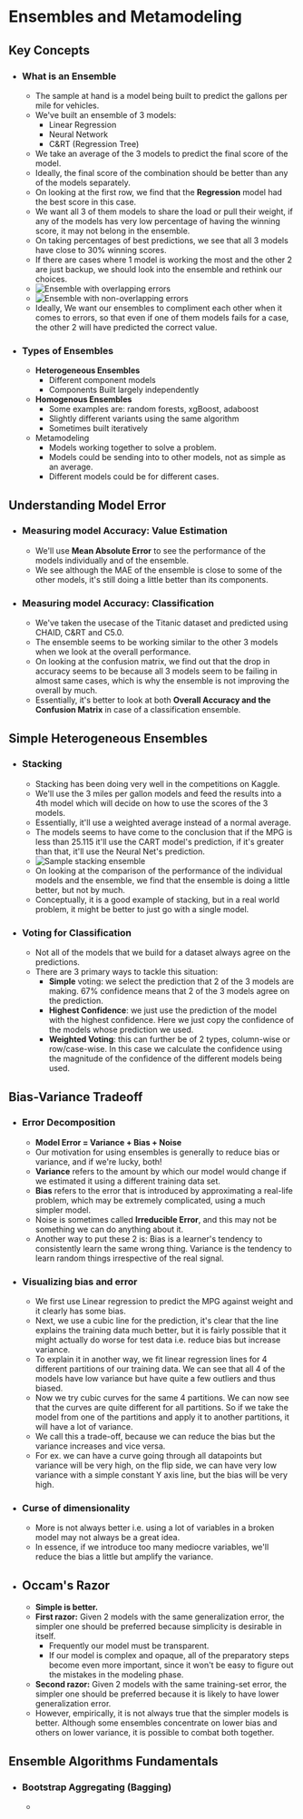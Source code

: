 # Ensembles and Metamodeling

## Key Concepts

* ### What is an Ensemble

  * The sample at hand is a model being built to predict the gallons per mile for vehicles.
  * We've built an ensemble of 3 models:
    * Linear Regression
    * Neural Network
    * C&RT (Regression Tree)
  * We take an average of the 3 models to predict the final score of the model.
  * Ideally, the final score of the combination should be better than any of the models separately.
  * On looking at the first row, we find that the **Regression** model had the best score in this case.
  * We want all 3 of them models to share the load or pull their weight, if any of the models has very low percentage of having the winning score, it may not belong in the ensemble.
  * On taking percentages of best predictions, we see that all 3 models have close to 30% winning scores.
  * If there are cases where 1 model is working the most and the other 2 are just backup, we should look into the ensemble and rethink our choices.
  * ![Ensemble with overlapping errors](images/ensemble_overlapping_errors.png)
  * ![Ensemble with non-overlapping errors](images/ensemble_non_overlapping_errors.png)
  * Ideally, We want our ensembles to compliment each other when it comes to errors, so that even if one of them models fails for a case, the other 2 will have predicted the correct value.

* ### Types of Ensembles

  * **Heterogeneous Ensembles**
    * Different component models
    * Components Built largely independently
  * **Homogenous Ensembles**
    * Some examples are: random forests, xgBoost, adaboost
    * Slightly different variants using the same algorithm
    * Sometimes built iteratively
  * Metamodeling
    * Models working together to solve a problem.
    * Models could be sending into to other models, not as simple as an average.
    * Different models could be for different cases.

## Understanding Model Error

* ### Measuring model Accuracy: Value Estimation

  * We'll use **Mean Absolute Error** to see the performance of the models individually and of the ensemble.
  * We see although the MAE of the ensemble is close to some of the other models, it's still doing a little better than its components.

* ### Measuring model Accuracy: Classification

  * We've taken the usecase of the Titanic dataset and predicted using CHAID, C&RT and C5.0.
  * The ensemble seems to be working similar to the other 3 models when we look at the overall performance.
  * On looking at the confusion matrix, we find out that the drop in accuracy seems to be because all 3 models seem to be failing in almost same cases, which is why the ensemble is not improving the overall by much.
  * Essentially, it's better to look at both **Overall Accuracy and the Confusion Matrix** in case of a classification ensemble.

## Simple Heterogeneous Ensembles

* ### Stacking

  * Stacking has been doing very well in the competitions on Kaggle.
  * We'll use the 3 miles per gallon models and feed the results into a 4th model which will decide on how to use the scores of the 3 models.
  * Essentially, it'll use a weighted average instead of a normal average.
  * The models seems to have come to the conclusion that if the MPG is less than 25.115 it'll use the CART model's prediction, if it's greater than that, it'll use the Neural Net's prediction.
  * ![Sample stacking ensemble](images/sample_stacking_titanic.png)
  * On looking at the comparison of the performance of the individual models and the ensemble, we find that the ensemble is doing a little better, but not by much.
  * Conceptually, it is a good example of stacking, but in a real world problem, it might be better to just go with a single model.

* ### Voting for Classification

  * Not all of the models that we build for a dataset always agree on the predictions.
  * There are 3 primary ways to tackle this situation:
    * **Simple** voting: we select the prediction that 2 of the 3 models are making. 67% confidence means that 2 of the 3 models agree on the prediction.
    * **Highest Confidence**: we just use the prediction of the model with the highest confidence. Here we just copy the confidence of the models whose prediction we used.
    * **Weighted Voting**: this can further be of 2 types, column-wise or row/case-wise. In this case we calculate the confidence using the magnitude of the confidence of the different models being used.

## Bias-Variance Tradeoff

* ### Error Decomposition

  * **Model Error = Variance + Bias + Noise**
  * Our motivation for using ensembles is generally to reduce bias or variance, and if we're lucky, both!
  * **Variance** refers to the amount by which our model would change if we estimated it using a different training data set.
  * **Bias** refers to the error that is introduced by approximating a real-life problem, which may be extremely complicated, using a much simpler model.
  * Noise is sometimes called **Irreducible Error**, and this may not be something we can do anything about it.
  * Another way to put these 2 is: Bias is a learner's tendency to consistently learn the same wrong thing. Variance is the tendency to learn random things irrespective of the real signal.

* ### Visualizing bias and error

  * We first use Linear regression to predict the MPG against weight and it clearly has some bias.
  * Next, we use a cubic line for the prediction, it's clear that the line explains the training data much better, but it is fairly possible that it might actually do worse for test data i.e. reduce bias but increase variance.
  * To explain it in another way, we fit linear regression lines for 4 different partitions of our training data. We can see that all 4 of the models have low variance but have quite a few outliers and thus biased.
  * Now we try cubic curves for the same 4 partitions. We can now see that the curves are quite different for all partitions. So if we take the model from one of the partitions and apply it to another partitions, it will have a lot of variance.
  * We call this a trade-off, because we can reduce the bias but the variance increases and vice versa.
  * For ex. we can have a curve going through all datapoints but variance will be very high, on the flip side, we can have very low variance with a simple constant Y axis line, but the bias will be very high.

* ### Curse of dimensionality

  * More is not always better i.e. using a lot of variables in a broken model may not always be a great idea.
  * In essence, if we introduce too many mediocre variables, we'll reduce the bias a little but amplify the variance.

* ## Occam's Razor

  * **Simple is better.**
  * **First razor:** Given 2 models with the same generalization error, the simpler one should be preferred because simplicity is desirable in itself.
    * Frequently our model must be transparent.
    * If our model is complex and opaque, all of the preparatory steps become even more important, since it won't be easy to figure out the mistakes in the modeling phase.
  * **Second razor:** Given 2 models with the same training-set error, the simpler one should be preferred because it is likely to have lower generalization error.
  * However, empirically, it is not always true that the simpler models is better. Although some ensembles concentrate on lower bias and others on lower variance, it is possible to combat both together.

## Ensemble Algorithms Fundamentals

* ### Bootstrap Aggregating (Bagging)

  * 